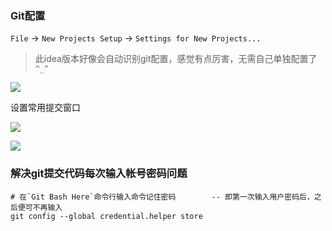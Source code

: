 ### Git配置

`File` -> `New Projects Setup` -> `Settings for New Projects...`

> 此idea版本好像会自动识别git配置，感觉有点厉害，无需自己单独配置了`^_^`

![](images/idea-git.png)

设置常用提交窗口

![](images/idea-git-switch-dialog-1.png)

![](images/idea-git-switch-dialog-2.png)

### 解决git提交代码每次输入帐号密码问题

```shell
# 在`Git Bash Here`命令行输入命令记住密码        -- 即第一次输入用户密码后，之后便可不再输入
git config --global credential.helper store
```
